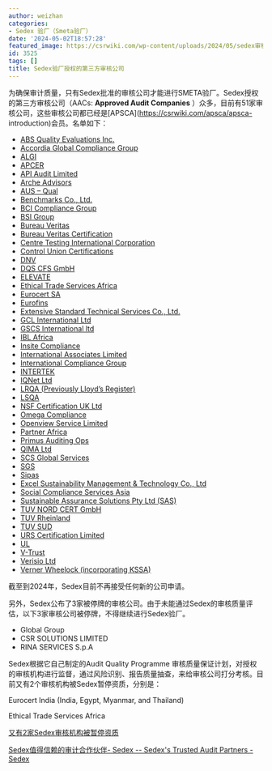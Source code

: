 ```yaml
---
author: weizhan
categories:
- Sedex 验厂（Smeta验厂）
date: '2024-05-02T18:57:28'
featured_image: https://csrwiki.com/wp-content/uploads/2024/05/sedex审核公司-1-scaled.webp
id: 3525
tags: []
title: Sedex验厂授权的第三方审核公司
---
```


为确保审计质量，只有Sedex批准的审核公司才能进行SMETA验厂。Sedex授权的第三方审核公司（AACs: **Approved Audit
Companies** ）众多，目前有51家审核公司，这些审核公司都已经是[APSCA](https://csrwiki.com/apsca/apsca-
introduction)会员。名单如下：

  * [ABS Quality Evaluations Inc.](https://www.abs-group.com/Contact-Us/Management-Systems-Certification-Quote-Request/)
  * [Accordia Global Compliance Group](https://www.accordiausa.com/)
  * [ALGI](https://www.algi.net/compliance-certification-and-assessments/smeta/)
  * [APCER](https://apcergroup.com/en/)
  * [API Audit Limited](https://www.api-hk.com/contact-us/)
  * [Arche Advisors](https://www.archeadvisors.com/)
  * [AUS – Qual](https://www.ausmeat.com.au/)
  * [Benchmarks Co., Ltd.](https://www.benchmarks.com.hk/)
  * [BCI Compliance Group](http://www.bcicompliance.com/contact-en.html)
  * [BSI Group](https://www.bsigroup.com/)
  * [Bureau Veritas](https://www.cps.bureauveritas.com/needs/social-audits)
  * [Bureau Veritas Certification](https://certification.bureauveritas.com/application-form-social-audits-smeta-ursa-etc)
  * [Centre Testing International Corporation](https://www.cti-cert.com/)
  * [Control Union Certifications](https://certifications.controlunion.com/en)
  * [DNV](https://www.dnv.com/)
  * [DQS CFS GmbH](https://www.dqsglobal.com/intl/certify/sedex-audit)
  * [ELEVATE](https://www.elevatelimited.com/)
  * [Ethical Trade Services Africa](http://ethicaltradeservices.co.ke/)
  * [Eurocert SA](https://www.eurocert.gr/)
  * [Eurofins](https://www.eurofins.com/assurance/)
  * [Extensive Standard Technical Services Co., Ltd.](http://www.estsglobal.com/)
  * [GCL International Ltd](https://www.gcl.uk/sedex/)
  * [GSCS International ltd](https://gscsintl.com/service/eec03e13-04d7-4e9a-a787-3b6d4fe60162)
  * [IBL Africa](https://iblafrica.com/social-compliance-audits-za)
  * [Insite Compliance](https://www.insitecompliance.com/smeta-sedex)
  * [International Associates Limited](https://www.ia-uk.com/services/sedex-smeta/)
  * [International Compliance Group](https://www.ic-group.com/)
  * [INTERTEK](https://www.intertek.com/assurance/smeta/)
  * [IQNet Ltd](https://www.iqnet-ltd.com/en/certification/sedex-smeta)
  * [LRQA (Previously Lloyd’s Register)](https://www.lrqa.com/)
  * [LSQA](https://www.lsqa.com/)
  * [NSF Certification UK Ltd](https://www.nsf.org/gb/en/sustainability/sustainable-practices-systems/smeta-ethical-audits?serviceType=sustainability)
  * [Omega Compliance](https://www.omegacompliance.com/contact/)
  * [Openview Service Limited](http://www.openviewservice.com/)
  * [Partner Africa](https://www.partnerafrica.org/contact/)
  * [Primus Auditing Ops](https://primusauditingops.com/)
  * [QIMA Ltd](https://www.qima.com/)
  * [SCS Global Services](https://www.scsglobalservices.com/services/smeta-social-audit)
  * [SGS](https://www.sgs.com/rbs)
  * [Sipas](https://www.sipascr-peru.com/)
  * [Excel Sustainability Management & Technology Co., Ltd](http://www.smt-global.com/)
  * [Social Compliance Services Asia](http://www.scsagroup.com/contact-us.html)
  * [Sustainable Assurance Solutions Pty Ltd (SAS)](https://www.sasglobe.com/)
  * [TUV NORD CERT GmbH](https://www.tuev-nord.de/en/company/certification/services/smeta-sedex/)
  * [TUV Rheinland](https://www.tuv.com/world/en/social-responsibility.html)
  * [TUV SUD](https://www.tuvsud.com/en/services/auditing-and-system-certification/sedex-members-ethical-trade-audit-smeta)
  * [URS Certification Limited](https://www.ursindia.com/inspection/smeta-sedex-member-ethical-trade-audits)
  * [UL](https://www.ul.com/services/portfolios/sustainability-and-environment-solutions/responsible-sourcing)
  * [V-Trust](https://www.v-trust.com/)
  * [Verisio Ltd](https://www.verisio.com/audit-booking-form/)
  * [Verner Wheelock (incorporating KSSA)](https://www.vwa.co.uk/)

截至到2024年，Sedex目前不再接受任何新的公司申请。

另外，Sedex公布了3家被停牌的审核公司。由于未能通过Sedex的审核质量评估，以下3家审核公司被停牌，不得继续进行Sedex验厂。

  * Global Group
  * CSR SOLUTIONS LIMITED
  * RINA SERVICES S.p.A

Sedex根据它自己制定的Audit Quality Programme
审核质量保证计划，对授权的审核机构进行监督，通过风险识别、报告质量抽查，来给审核公司打分考核。目前又有2个审核机构被Sedex暂停资质，分别是：

Eurocert India (India, Egypt, Myanmar, and Thailand)

Ethical Trade Services Africa

[又有2家Sedex审核机构被暂停资质](https://mp.weixin.qq.com/s/93Y8nJBI2iD5RrkVjcHnQg)

[Sedex值得信赖的审计合作伙伴- Sedex -- Sedex's Trusted Audit Partners -
Sedex](https://www.sedex.com/about/who-we-work-with/affiliate-auditors/)

